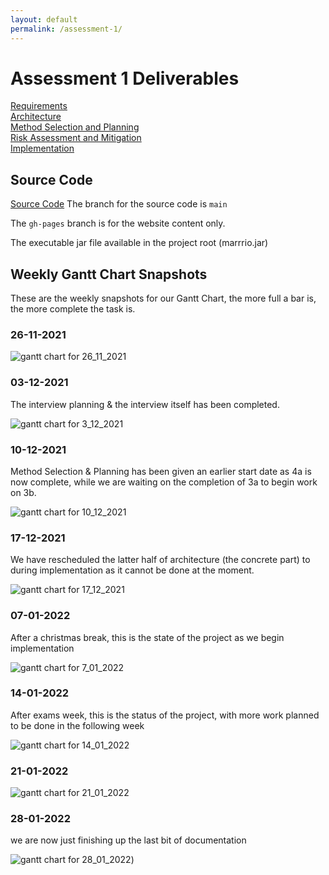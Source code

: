 ```yaml
---
layout: default
permalink: /assessment-1/
---
```


# Assessment 1 Deliverables

[Requirements](https://docs.google.com/document/d/16hXBnRuOlp4zqzA_zcK_SkmF7OMyZRhz/edit?usp=sharing&ouid=107585809267410659192&rtpof=true&sd=true) <br />
[Architecture](https://docs.google.com/document/d/1Yt__Iu14Ei12IdPuHcW8BoP418ln_Qt2/edit?usp=sharing&ouid=107585809267410659192&rtpof=true&sd=true) <br />
[Method Selection and Planning](https://docs.google.com/document/d/1Xg1J5U-O0h1inFRUL0edg_LQhS0DzXV3/edit?usp=sharing&ouid=107585809267410659192&rtpof=true&sd=true) <br />
[Risk Assessment and Mitigation](https://docs.google.com/document/d/1adJiW-fGzJwBOhGwXZ2cfmaXYlsTvrBN/edit?usp=sharing&ouid=107585809267410659192&rtpof=true&sd=true) <br />
[Implementation](https://docs.google.com/document/d/1y35sVkcfk1I6XzZC7WTWX4UHDB-uUPiA/edit?usp=sharing&ouid=107585809267410659192&rtpof=true&sd=true)

## Source Code

[Source Code](https://github.com/AnnabethS/ENG1-Project)
The branch for the source code is `main`

The `gh-pages` branch is for the website content only.

The executable jar file available in the project root (marrrio.jar)

## Weekly Gantt Chart Snapshots

These are the weekly snapshots for our Gantt Chart, the more full a bar is, the more complete the task is.

### 26-11-2021

![gantt chart for 26_11_2021](/img/g_26_11_21.png)

### 03-12-2021
The interview planning & the interview itself has been completed.

![gantt chart for 3_12_2021](/img/g_3_12_21.png)

### 10-12-2021
Method Selection & Planning has been given an earlier start date as 4a is now complete, while we are waiting on the completion of 3a to begin work on 3b.

![gantt chart for 10_12_2021](/img/g_10_12_21.png)

### 17-12-2021

We have rescheduled the latter half of architecture (the concrete part) to 
during implementation as it cannot be done at the moment.

![gantt chart for 17_12_2021](/img/g_17_12_21.png)

### 07-01-2022

After a christmas break, this is the state of the project as we begin implementation

![gantt chart for 7_01_2022](/img/g_7_1_22.png)

### 14-01-2022

After exams week, this is the status of the project, with more work planned to be done in the following week

![gantt chart for 14_01_2022](/img/g_14_1_22.png)

### 21-01-2022

![gantt chart for 21_01_2022](/img/g_21_1_22.png)


### 28-01-2022

we are now just finishing up the last bit of documentation

![gantt chart for 28_01_2022](/img/g_28_1_22.png))